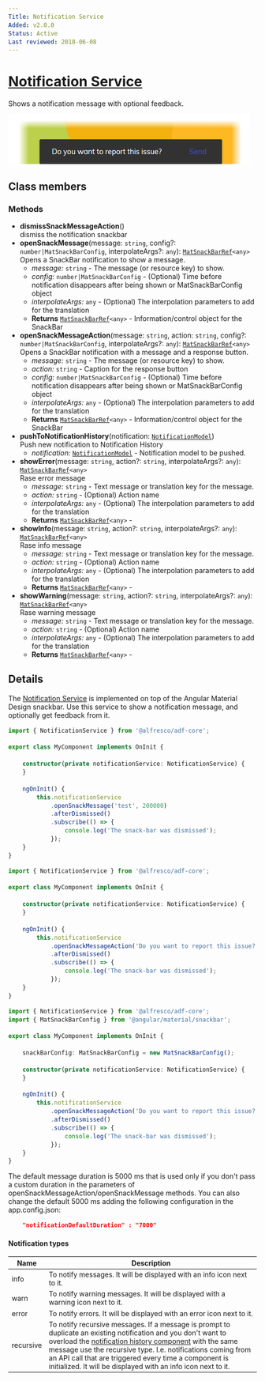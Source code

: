 ```yaml
---
Title: Notification Service
Added: v2.0.0
Status: Active
Last reviewed: 2018-06-08
---
```


# [Notification Service](lib/core/src/lib/notifications/services/notification.service.ts "Defined in notification.service.ts")

Shows a notification message with optional feedback.

![Notification Service screenshot](../../docassets/images/NotiService.png)

## Class members

### Methods

-   **dismissSnackMessageAction**()<br/>
    dismiss the notification snackbar
-   **openSnackMessage**(message: `string`, config?: `number|MatSnackBarConfig`, interpolateArgs?: `any`): [`MatSnackBarRef`](https://material.angular.io/components/snack-bar/overview)`<any>`<br/>
    Opens a SnackBar notification to show a message.
    -   _message:_ `string`  - The message (or resource key) to show.
    -   _config:_ `number|MatSnackBarConfig`  - (Optional) Time before notification disappears after being shown or MatSnackBarConfig object
    -   _interpolateArgs:_ `any`  - (Optional) The interpolation parameters to add for the translation
    -   **Returns** [`MatSnackBarRef`](https://material.angular.io/components/snack-bar/overview)`<any>` - Information/control object for the SnackBar
-   **openSnackMessageAction**(message: `string`, action: `string`, config?: `number|MatSnackBarConfig`, interpolateArgs?: `any`): [`MatSnackBarRef`](https://material.angular.io/components/snack-bar/overview)`<any>`<br/>
    Opens a SnackBar notification with a message and a response button.
    -   _message:_ `string`  - The message (or resource key) to show.
    -   _action:_ `string`  - Caption for the response button
    -   _config:_ `number|MatSnackBarConfig`  - (Optional) Time before notification disappears after being shown or MatSnackBarConfig object
    -   _interpolateArgs:_ `any`  - (Optional) The interpolation parameters to add for the translation
    -   **Returns** [`MatSnackBarRef`](https://material.angular.io/components/snack-bar/overview)`<any>` - Information/control object for the SnackBar
-   **pushToNotificationHistory**(notification: [`NotificationModel`](lib/core/src/lib/notifications/models/notification.model.ts))<br/>
    Push new notification to Notification History
    -   _notification:_ [`NotificationModel`](lib/core/src/lib/notifications/models/notification.model.ts)  - Notification model to be pushed.
-   **showError**(message: `string`, action?: `string`, interpolateArgs?: `any`): [`MatSnackBarRef`](https://material.angular.io/components/snack-bar/overview)`<any>`<br/>
    Rase error message
    -   _message:_ `string`  - Text message or translation key for the message.
    -   _action:_ `string`  - (Optional) Action name
    -   _interpolateArgs:_ `any`  - (Optional) The interpolation parameters to add for the translation
    -   **Returns** [`MatSnackBarRef`](https://material.angular.io/components/snack-bar/overview)`<any>` - 
-   **showInfo**(message: `string`, action?: `string`, interpolateArgs?: `any`): [`MatSnackBarRef`](https://material.angular.io/components/snack-bar/overview)`<any>`<br/>
    Rase info message
    -   _message:_ `string`  - Text message or translation key for the message.
    -   _action:_ `string`  - (Optional) Action name
    -   _interpolateArgs:_ `any`  - (Optional) The interpolation parameters to add for the translation
    -   **Returns** [`MatSnackBarRef`](https://material.angular.io/components/snack-bar/overview)`<any>` - 
-   **showWarning**(message: `string`, action?: `string`, interpolateArgs?: `any`): [`MatSnackBarRef`](https://material.angular.io/components/snack-bar/overview)`<any>`<br/>
    Rase warning message
    -   _message:_ `string`  - Text message or translation key for the message.
    -   _action:_ `string`  - (Optional) Action name
    -   _interpolateArgs:_ `any`  - (Optional) The interpolation parameters to add for the translation
    -   **Returns** [`MatSnackBarRef`](https://material.angular.io/components/snack-bar/overview)`<any>` -

## Details

The [Notification Service](notification.service.md) is implemented on top of the Angular Material Design snackbar.
Use this service to show a notification message, and optionally get feedback from it.

```ts
import { NotificationService } from '@alfresco/adf-core';

export class MyComponent implements OnInit {

    constructor(private notificationService: NotificationService) {
    }

    ngOnInit() {
        this.notificationService
            .openSnackMessage('test', 200000)
            .afterDismissed()
            .subscribe(() => {
                console.log('The snack-bar was dismissed');
            });
    }
}
```

```ts
import { NotificationService } from '@alfresco/adf-core';

export class MyComponent implements OnInit {

    constructor(private notificationService: NotificationService) {
    }

    ngOnInit() {
        this.notificationService
            .openSnackMessageAction('Do you want to report this issue?', 'send', 200000)
            .afterDismissed()
            .subscribe(() => {
                console.log('The snack-bar was dismissed');
            });
    }
}
```

```ts
import { NotificationService } from '@alfresco/adf-core';
import { MatSnackBarConfig } from '@angular/material/snackbar';

export class MyComponent implements OnInit {

    snackBarConfig: MatSnackBarConfig = new MatSnackBarConfig();

    constructor(private notificationService: NotificationService) {
    }

    ngOnInit() {
        this.notificationService
            .openSnackMessageAction('Do you want to report this issue?', 'send', snackBarConfig)
            .afterDismissed()
            .subscribe(() => {
                console.log('The snack-bar was dismissed');
            });
    }
}
```

The default message duration is 5000 ms that is used only if you don't pass a custom duration in the parameters of openSnackMessageAction/openSnackMessage methods.
You can also change the default 5000 ms adding the following configuration in the app.config.json:

```json
    "notificationDefaultDuration" : "7000"
```

#### Notification types

| Name | Description |
| ---- | ----------- |
| info | To notify messages. It will be displayed with an info icon next to it. |
| warn | To notify warning messages. It will be displayed with a warning icon next to it. |
| error | To notify errors. It will be displayed with an error icon next to it. |
| recursive | To notify recursive messages. If a message is prompt to duplicate an existing notification and you don't want to overload the [notification history component](../../core/components/notification-history.component.md) with the same message use the recursive type. I.e. notifications coming from an API call that are triggered every time a component is initialized. It will be displayed with an info icon next to it. |
